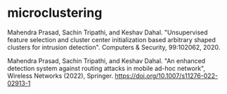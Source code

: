 # microclustering

Mahendra Prasad, Sachin Tripathi, and Keshav Dahal. "Unsupervised feature selection and cluster center initialization based arbitrary shaped clusters for intrusion detection". Computers & Security, 99:102062, 2020.

Mahendra Prasad, Sachin Tripathi, and Keshav Dahal. "An enhanced detection system against routing attacks in mobile ad-hoc network", Wireless Networks (2022), Springer. https://doi.org/10.1007/s11276-022-02913-1
